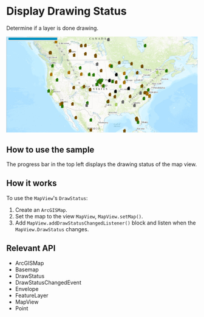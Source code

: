 # Display Drawing Status

Determine if a layer is done drawing.

![](DisplayDrawingStatus.png)

## How to use the sample

The progress bar in the top left displays the drawing status of the map view.

## How it works

To use the `MapView`'s `DrawStatus`:


  1. Create an `ArcGISMap`.
  2. Set the map to the view `MapView`, `MapView.setMap()`.
  3. Add `MapView.addDrawStatusChangedListener()` block and listen when the `MapView.DrawStatus` changes.


## Relevant API


  * ArcGISMap
  * Basemap
  * DrawStatus
  * DrawStatusChangedEvent
  * Envelope
  * FeatureLayer
  * MapView
  * Point

